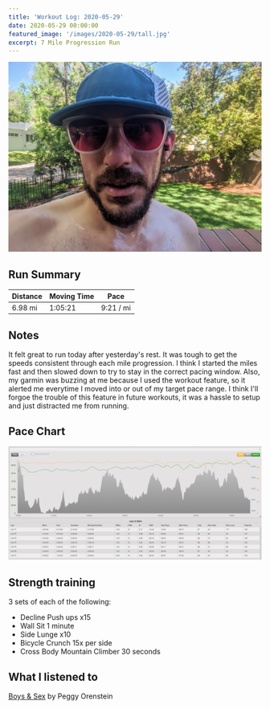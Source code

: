 ```yaml
---
title: 'Workout Log: 2020-05-29'
date: 2020-05-29 00:00:00
featured_image: '/images/2020-05-29/tall.jpg'
excerpt: 7 Mile Progression Run
---
```


![](/images/2020-05-29/wide.jpg)


## Run Summary

| Distance   | Moving Time          	| Pace        |
|------------|------------------------|-------------|
|  6.98 mi   | 1:05:21                |  9:21 / mi  |

## Notes

It felt great to run today after yesterday's rest. It was tough to get the speeds consistent through each mile progression. I think I started the miles fast and then slowed down to try to stay in the correct pacing window. Also, my garmin was buzzing at me because I used the workout feature, so it alerted me everytime I moved into or out of my target pace range. I think I'll forgoe the trouble of this feature in future workouts, it was a hassle to setup and just distracted me from running.

## Pace Chart

![](/images/2020-05-29/splits.png)

## Strength training
3 sets of each of the following:
- Decline Push ups x15
- Wall Sit 1 minute
- Side Lunge x10
- Bicycle Crunch 15x per side
- Cross Body Mountain Climber 30 seconds


## What I listened to
[Boys & Sex](https://www.goodreads.com/book/show/43452877-boys-sex) by Peggy Orenstein
